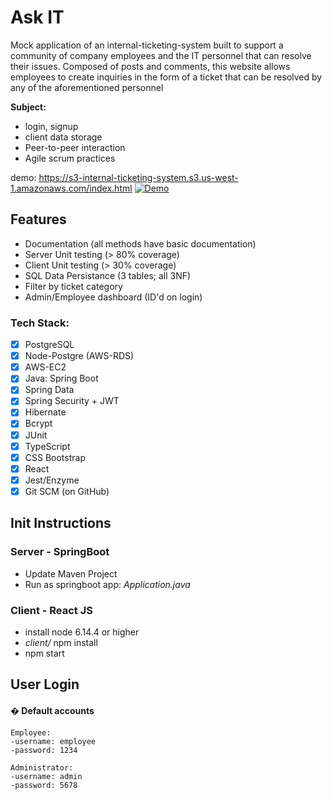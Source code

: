 # Ask IT
Mock application of an internal-ticketing-system built to support a community of company employees and the IT personnel that can resolve their issues. Composed of posts and comments, this website allows employees to create inquiries in the form of a ticket that can be resolved by any of the aforementioned personnel

**Subject:**
- login, signup
- client data storage
- Peer-to-peer interaction
- Agile scrum practices

demo: https://s3-internal-ticketing-system.s3.us-west-1.amazonaws.com/index.html
[![Demo](https://github.com/chriscastaneda/rev-p2-internal-ticketing-system/blob/master/assests/img/demo_snip.PNG)](https://drive.google.com/file/d/10OXxnCC41nw44Z3nhHYRkfyc8cxjXH23/view)

## Features
- Documentation (all methods have basic documentation)
- Server Unit testing (> 80% coverage)
- Client Unit testing (> 30% coverage)
- SQL Data Persistance (3 tables; all 3NF)
- Filter by ticket category
- Admin/Employee dashboard (ID'd on login)

### Tech Stack:
- [x] PostgreSQL
- [x] Node-Postgre (AWS-RDS)
- [x] AWS-EC2
- [x] Java: Spring Boot
- [x] Spring Data
- [x] Spring Security + JWT
- [x] Hibernate
- [x] Bcrypt
- [x] JUnit
- [x] TypeScript
- [x] CSS Bootstrap
- [x] React
- [x] Jest/Enzyme
- [x] Git SCM (on GitHub)

## Init Instructions

### Server - SpringBoot
- Update Maven Project
- Run as springboot app: _Application.java_

### Client - React JS
- install node 6.14.4 or higher
- _client/_ npm install
- npm start

## User Login
<div id="anchor">

#### &#x128280; Default accounts
</div> 

```
Employee:
-username: employee
-password: 1234

Administrator: 
-username: admin
-password: 5678
```
